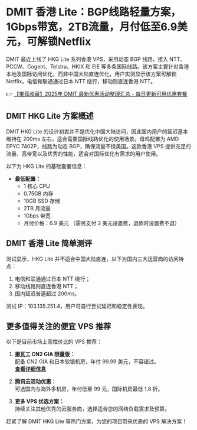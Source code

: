 # DMIT 香港 Lite：BGP线路轻量方案，1Gbps带宽，2TB流量，月付低至6.9美元，可解锁Netflix

DMIT 最近上线了 HKG Lite 系列香港 VPS，采用动态 BGP 线路，接入 NTT、PCCW、Cogent、Telstra、HKIX 和 EIE 等多条国际线路。该方案主要针对香港本地及国际访问优化，而非中国大陆直连优化，用户实测显示该方案可解锁 Netflix。电信和联通通过日本 NTT 绕行，移动则直连香港 NTT。

👉 [【推荐收藏】2025年 DMIT 最新优惠活动整理汇总 - 每日更新可用优惠套餐](https://bit.ly/dmit_coupon)

## DMIT HKG Lite 方案概述

DMIT HKG Lite 的设计初衷并不是优化中国大陆访问，因此国内用户的延迟基本维持在 200ms 左右，适合需要国际线路优化的使用场景。母鸡配置为 AMD EPYC 7402P，线路为动态 BGP，确保流量不绕美国。这款香港 VPS 提供充足的流量、高带宽以及优秀的性能，适合对国际优化有需求的用户使用。

以下为 HKG Lite 的基础套餐信息：

- **最低配置：**  
  - 1 核心 CPU  
  - 0.75GB 内存  
  - 10GB SSD 存储  
  - 2TB 月流量  
  - 1Gbps 带宽  
  - 月付价格：6.9 美元 （需另支付 2 美元设置费，退款时设置费不退）

## DMIT 香港 Lite 简单测评

测试显示，HKG Lite 并不适合中国大陆直连，以下为国内三大运营商的访问特点：

1. 电信和联通通过日本 NTT 绕行；
2. 移动线路则直连香港 NTT；
3. 国内延迟普遍超过 200ms。

测试 IP：103.135.251.4，用户可自行尝试延迟和稳定性表现。

## 更多值得关注的便宜 VPS 推荐

以下是目前市场上高性价比的 VPS 推荐：

1. **搬瓦工 CN2 GIA 限量版：**  
    配备 CN2 GIA 和日本软银机房，年付 99.99 美元，不容错过。  
    [**查看详细信息**](https://bit.ly/Rack_Nerd)
    
2. **腾讯云活动优惠：**  
    可选国内与海外多机房，年付低至 99 元，国际机房最低 1.8 折。  

3. **更多 VPS 优选方案：**  
    持续关注其他优秀的云服务商，选择适合您的网络负载需求及预算。

赶紧了解 DMIT HKG Lite 等热门方案，为您的项目带来优质的 VPS 解决方案！